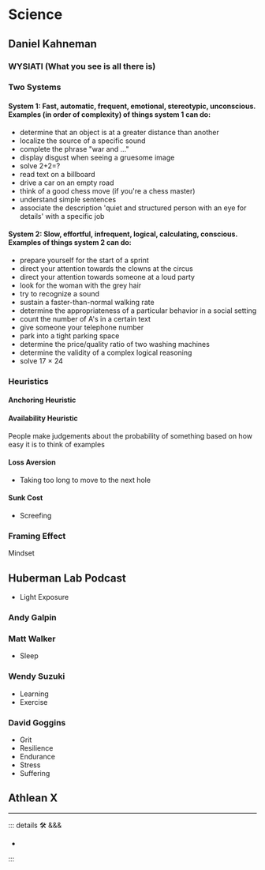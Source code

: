 
# Science

## Daniel Kahneman

### WYSIATI (What you see is all there is)

### Two Systems

#### System 1: Fast, automatic, frequent, emotional, stereotypic, unconscious. Examples (in order of complexity) of things system 1 can do:

- determine that an object is at a greater distance than another
- localize the source of a specific sound
- complete the phrase "war and ..."
- display disgust when seeing a gruesome image
- solve 2+2=?
- read text on a billboard
- drive a car on an empty road
- think of a good chess move (if you're a chess master)
- understand simple sentences
- associate the description 'quiet and structured person with an eye for details' with a specific job

#### System 2: Slow, effortful, infrequent, logical, calculating, conscious. Examples of things system 2 can do:

- prepare yourself for the start of a sprint
- direct your attention towards the clowns at the circus
- direct your attention towards someone at a loud party
- look for the woman with the grey hair
- try to recognize a sound
- sustain a faster-than-normal walking rate
- determine the appropriateness of a particular behavior in a social setting
- count the number of A's in a certain text
- give someone your telephone number
- park into a tight parking space
- determine the price/quality ratio of two washing machines
- determine the validity of a complex logical reasoning
- solve 17 × 24

### Heuristics

#### Anchoring Heuristic

#### Availability Heuristic

People make judgements about the probability of something based on how easy it is to think of examples

#### Loss Aversion

- Taking too long to move to the next hole

#### Sunk Cost

- Screefing

### Framing Effect

Mindset

## Huberman Lab Podcast

- Light Exposure

### Andy Galpin

### Matt Walker

- Sleep

### Wendy Suzuki

- Learning
- Exercise

### David Goggins

- Grit
- Resilience
- Endurance
- Stress
- Suffering

## Athlean X

---

<!-- =================================================== -->
<!-- =================================================== -->
<!-- =================================================== -->
<!-- =================================================== -->
<!-- =================================================== -->
::: details 🛠 <dev>&&&</dev>

-

:::
